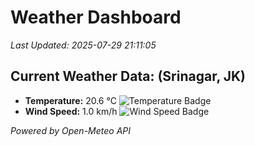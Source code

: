 
# Weather Dashboard

_Last Updated: 2025-07-29 21:11:05_

## Current Weather Data: (Srinagar, JK)
- **Temperature:** 20.6 °C ![Temperature Badge](https://img.shields.io/badge/Temperature-Medium%20Temp-green)
- **Wind Speed:** 1.0 km/h ![Wind Speed Badge](https://img.shields.io/badge/Wind%20Speed-Light%20Wind-blue)

*Powered by Open-Meteo API*

